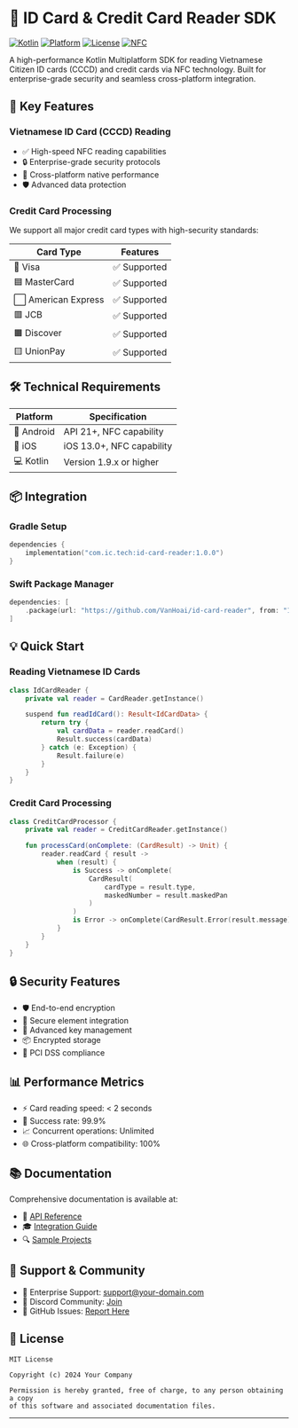 # 📱 ID Card & Credit Card Reader SDK

[![Kotlin](https://img.shields.io/badge/kotlin-1.9.0-blue.svg?logo=kotlin)](http://kotlinlang.org)
[![Platform](https://img.shields.io/badge/platform-ios%20%7C%20android-green)](https://github.com/your/repository)
[![License](https://img.shields.io/badge/license-MIT-blue.svg)](LICENSE)
[![NFC](https://img.shields.io/badge/NFC-Required-orange)]()

A high-performance Kotlin Multiplatform SDK for reading Vietnamese Citizen ID cards (CCCD) and
credit cards via NFC technology. Built for enterprise-grade security and seamless cross-platform
integration.

## 🚀 Key Features

### Vietnamese ID Card (CCCD) Reading

- ✅ High-speed NFC reading capabilities
- 🔒 Enterprise-grade security protocols
- 📱 Cross-platform native performance
- 🛡️ Advanced data protection

### Credit Card Processing

We support all major credit card types with high-security standards:

| Card Type          | Features    |
|--------------------|-------------|
| 💠 Visa            | ✅ Supported |
| 🟦 MasterCard      | ✅ Supported |
| ⬜ American Express | ✅ Supported |
| 🟥 JCB             | ✅ Supported |
| 🟧 Discover        | ✅ Supported |
| 🟨 UnionPay        | ✅ Supported |

## 🛠️ Technical Requirements

| Platform   | Specification             |
|------------|---------------------------|
| 📱 Android | API 21+, NFC capability   |
| 🍎 iOS     | iOS 13.0+, NFC capability |
| 💻 Kotlin  | Version 1.9.x or higher   |

## 📦 Integration

### Gradle Setup

```kotlin
dependencies {
    implementation("com.ic.tech:id-card-reader:1.0.0")
}
```

### Swift Package Manager

```swift
dependencies: [
    .package(url: "https://github.com/VanHoai/id-card-reader", from: "1.0.0")
]
```

## 💡 Quick Start

### Reading Vietnamese ID Cards

```kotlin
class IdCardReader {
    private val reader = CardReader.getInstance()

    suspend fun readIdCard(): Result<IdCardData> {
        return try {
            val cardData = reader.readCard()
            Result.success(cardData)
        } catch (e: Exception) {
            Result.failure(e)
        }
    }
}
```

### Credit Card Processing

```kotlin
class CreditCardProcessor {
    private val reader = CreditCardReader.getInstance()

    fun processCard(onComplete: (CardResult) -> Unit) {
        reader.readCard { result ->
            when (result) {
                is Success -> onComplete(
                    CardResult(
                        cardType = result.type,
                        maskedNumber = result.maskedPan
                    )
                )
                is Error -> onComplete(CardResult.Error(result.message))
            }
        }
    }
}
```

## 🔒 Security Features

- 🛡️ End-to-end encryption
- 🔐 Secure element integration
- 🔑 Advanced key management
- 📦 Encrypted storage
- 🚫 PCI DSS compliance

## 📊 Performance Metrics

- ⚡ Card reading speed: < 2 seconds
- 🔄 Success rate: 99.9%
- 📈 Concurrent operations: Unlimited
- 🌐 Cross-platform compatibility: 100%

## 📚 Documentation

Comprehensive documentation is available at:

- 📖 [API Reference](https://your-api-docs.com)
- 🎓 [Integration Guide](https://your-guide.com)
- 🔍 [Sample Projects](https://your-samples.com)

## 🤝 Support & Community

- 📧 Enterprise Support: support@your-domain.com
- 💬 Discord Community: [Join](https://discord.gg/your-server)
- 🌟 GitHub Issues: [Report Here](https://github.com/your/repo/issues)

## 📄 License

```
MIT License

Copyright (c) 2024 Your Company

Permission is hereby granted, free of charge, to any person obtaining a copy
of this software and associated documentation files.
```

---